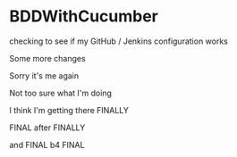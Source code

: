 # BDDWithCucumber

checking to see if my GitHub / Jenkins configuration works

Some more changes

Sorry it's me again

Not too sure what I'm doing

I think I'm getting there FINALLY

FINAL after FINALLY

and FINAL b4 FINAL
